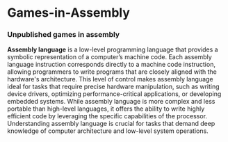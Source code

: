 # Games-in-Assembly
### Unpublished games in assembly
**Assembly language** is a low-level programming language that provides a symbolic representation of a computer’s machine code. Each assembly language instruction corresponds directly to a machine code instruction, allowing programmers to write programs that are closely aligned with the hardware's architecture. This level of control makes assembly language ideal for tasks that require precise hardware manipulation, such as writing device drivers, optimizing performance-critical applications, or developing embedded systems. While assembly language is more complex and less portable than high-level languages, it offers the ability to write highly efficient code by leveraging the specific capabilities of the processor. Understanding assembly language is crucial for tasks that demand deep knowledge of computer architecture and low-level system operations.
